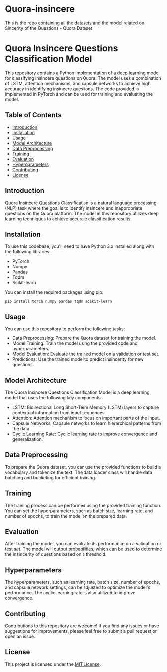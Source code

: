# Quora-insincere
 This is the repo containing all the datasets and the model related on Sincerity of the Questions - Quora Dataset

# Quora Insincere Questions Classification Model

This repository contains a Python implementation of a deep learning model for classifying insincere questions on Quora. The model uses a combination of LSTM, attention mechanisms, and capsule networks to achieve high accuracy in identifying insincere questions. The code provided is implemented in PyTorch and can be used for training and evaluating the model.

## Table of Contents
- [Introduction](#introduction)
- [Installation](#installation)
- [Usage](#usage)
- [Model Architecture](#model-architecture)
- [Data Preprocessing](#data-preprocessing)
- [Training](#training)
- [Evaluation](#evaluation)
- [Hyperparameters](#hyperparameters)
- [Contributing](#contributing)
- [License](#license)

## Introduction
Quora Insincere Questions Classification is a natural language processing (NLP) task where the goal is to identify insincere and inappropriate questions on the Quora platform. The model in this repository utilizes deep learning techniques to achieve accurate classification results.

## Installation
To use this codebase, you'll need to have Python 3.x installed along with the following libraries:

- PyTorch
- Numpy
- Pandas
- Tqdm
- Scikit-learn

You can install the required packages using pip:

```pip install torch numpy pandas tqdm scikit-learn```


## Usage
You can use this repository to perform the following tasks:

- Data Preprocessing: Prepare the Quora dataset for training the model.
- Model Training: Train the model using the provided code and hyperparameters.
- Model Evaluation: Evaluate the trained model on a validation or test set.
- Predictions: Use the trained model to predict insincerity for new questions.

## Model Architecture
The Quora Insincere Questions Classification Model is a deep learning model that uses the following key components:

- LSTM: Bidirectional Long Short-Term Memory (LSTM) layers to capture contextual information from input sequences.
- Attention: Attention mechanism to focus on important parts of the input.
- Capsule Networks: Capsule networks to learn hierarchical patterns from the data.
- Cyclic Learning Rate: Cyclic learning rate to improve convergence and generalization.

## Data Preprocessing
To prepare the Quora dataset, you can use the provided functions to build a vocabulary and tokenize the text. The data loader class will handle data batching and bucketing for efficient training.

## Training
The training process can be performed using the provided training function. You can set the hyperparameters, such as batch size, learning rate, and number of epochs, to train the model on the prepared data.

## Evaluation
After training the model, you can evaluate its performance on a validation or test set. The model will output probabilities, which can be used to determine the insincerity of questions based on a threshold.

## Hyperparameters
The hyperparameters, such as learning rate, batch size, number of epochs, and capsule network settings, can be adjusted to optimize the model's performance. The cyclic learning rate is also utilized to improve convergence.

## Contributing
Contributions to this repository are welcome! If you find any issues or have suggestions for improvements, please feel free to submit a pull request or open an issue.

## License
This project is licensed under the [MIT License](LICENSE).
